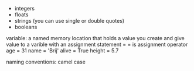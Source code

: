 * integers
* floats
* strings (you can use single or double quotes)
* booleans

variable: a named memory location that holds a value
you create and give value to a varible with an assignment statement
<variable> = <expression>
= is assignment operator
age = 31
name = 'Brij'
alive = True
height = 5.7

naming conventions: camel case
